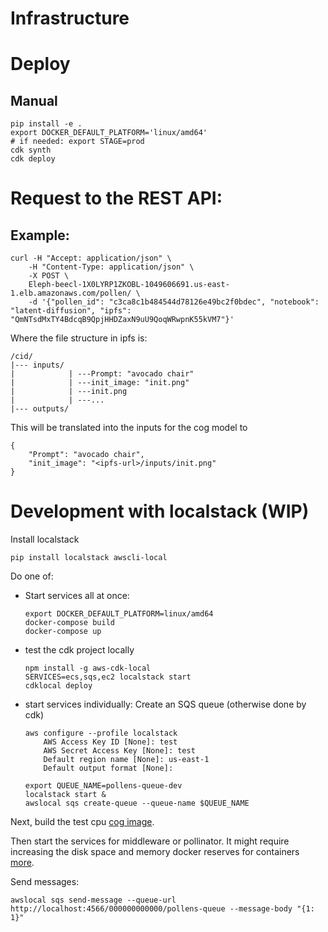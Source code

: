 # Infrastructure

# Deploy
## Manual
```
pip install -e .
export DOCKER_DEFAULT_PLATFORM='linux/amd64'
# if needed: export STAGE=prod
cdk synth
cdk deploy
```

# Request to the REST API:

## Example:
```
curl -H "Accept: application/json" \
    -H "Content-Type: application/json" \
    -X POST \
    Eleph-beecl-1X0LYRP1ZKOBL-1049606691.us-east-1.elb.amazonaws.com/pollen/ \
    -d '{"pollen_id": "c3ca8c1b484544d78126e49bc2f0bdec", "notebook": "latent-diffusion", "ipfs": "QmNTsdMxTY4BdcqB9QpjHHDZaxN9uU9QoqWRwpnK55kVM7"}'
```

Where the file structure in ipfs is:
```
/cid/
|--- inputs/
|            | ---Prompt: "avocado chair"
|            | ---init_image: "init.png"
|            | ---init.png
|            | ---...
|--- outputs/
```

This will be translated into the inputs for the cog model to
```
{
    "Prompt": "avocado chair",
    "init_image": "<ipfs-url>/inputs/init.png"
}
```

# Development with localstack (WIP)
Install localstack
```
pip install localstack awscli-local
```

Do one of:
- Start services all at once:
    ```
    export DOCKER_DEFAULT_PLATFORM=linux/amd64  
    docker-compose build
    docker-compose up
    ```
- test the cdk project locally
    ```
    npm install -g aws-cdk-local
    SERVICES=ecs,sqs,ec2 localstack start
    cdklocal deploy
    ```
- start services individually:
    Create an SQS queue (otherwise done by cdk)
    ```
    aws configure --profile localstack
        AWS Access Key ID [None]: test
        AWS Secret Access Key [None]: test
        Default region name [None]: us-east-1
        Default output format [None]:

    export QUEUE_NAME=pollens-queue-dev
    localstack start &
    awslocal sqs create-queue --queue-name $QUEUE_NAME
    ```
Next, build the test cpu [cog image](cog-sample/README.md).

Then start the services for middleware or pollinator. It might require increasing the disk space and memory docker reserves for containers [more](https://stackoverflow.com/questions/41813774/no-space-left-on-device-when-pulling-an-image).


Send messages:
```
awslocal sqs send-message --queue-url http://localhost:4566/000000000000/pollens-queue --message-body "{1: 1}"
```


